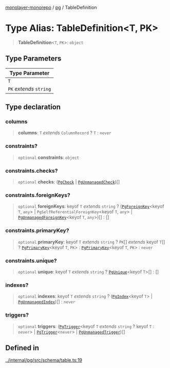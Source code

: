 [monolayer-monorepo](../../index.md) / [pg](../index.md) / TableDefinition

# Type Alias: TableDefinition\<T, PK\>

> **TableDefinition**\<`T`, `PK`\>: `object`

## Type Parameters

| Type Parameter |
| ------ |
| `T` |
| `PK` *extends* `string` |

## Type declaration

### columns

> **columns**: `T` *extends* `ColumnRecord` ? `T` : `never`

### constraints?

> `optional` **constraints**: `object`

### constraints.checks?

> `optional` **checks**: ([`PgCheck`](../classes/PgCheck.md) \| [`PgUnmanagedCheck`](../classes/PgUnmanagedCheck.md))[]

### constraints.foreignKeys?

> `optional` **foreignKeys**: keyof `T` *extends* `string` ? ([`PgForeignKey`](../classes/PgForeignKey.md)\<keyof `T`, `any`\> \| `PgSelfReferentialForeignKey`\<keyof `T`, `any`\> \| [`PgUnmanagedForeignKey`](../classes/PgUnmanagedForeignKey.md)\<keyof `T`, `any`\>)[] : []

### constraints.primaryKey?

> `optional` **primaryKey**: keyof `T` *extends* `string` ? `PK`[] *extends* keyof `T`[] ? [`PgPrimaryKey`](../classes/PgPrimaryKey.md)\<keyof `T`, `PK`\> : [`PgPrimaryKey`](../classes/PgPrimaryKey.md)\<keyof `T`, `PK`\> : `never`

### constraints.unique?

> `optional` **unique**: keyof `T` *extends* `string` ? [`PgUnique`](../classes/PgUnique.md)\<keyof `T`\>[] : []

### indexes?

> `optional` **indexes**: keyof `T` *extends* `string` ? ([`PgIndex`](../classes/PgIndex.md)\<keyof `T`\> \| [`PgUnmanagedIndex`](../classes/PgUnmanagedIndex.md))[] : `never`

### triggers?

> `optional` **triggers**: ([`PgTrigger`](../classes/PgTrigger.md)\<keyof `T` *extends* `string` ? keyof `T` : `never`\> \| [`PgTrigger`](../classes/PgTrigger.md)\<`never`\> \| [`PgUnmanagedTrigger`](../classes/PgUnmanagedTrigger.md))[]

## Defined in

[../internal/pg/src/schema/table.ts:19](https://github.com/dunkelbraun/monolayer/blob/6bdf3be3c6969418f99f4a76945aeb545cab66bd/internal/pg/src/schema/table.ts#L19)
